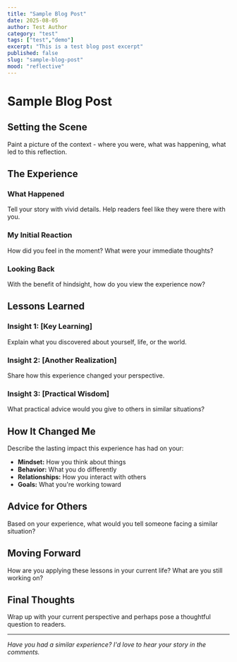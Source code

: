 ```yaml
---
title: "Sample Blog Post"
date: 2025-08-05
author: Test Author
category: "test"
tags: ["test","demo"]
excerpt: "This is a test blog post excerpt"
published: false
slug: "sample-blog-post"
mood: "reflective"
---
```


# Sample Blog Post

## Setting the Scene

Paint a picture of the context - where you were, what was happening, what led to this reflection.

## The Experience

### What Happened

Tell your story with vivid details. Help readers feel like they were there with you.

### My Initial Reaction

How did you feel in the moment? What were your immediate thoughts?

### Looking Back

With the benefit of hindsight, how do you view the experience now?

## Lessons Learned

### Insight 1: [Key Learning]

Explain what you discovered about yourself, life, or the world.

### Insight 2: [Another Realization]

Share how this experience changed your perspective.

### Insight 3: [Practical Wisdom]

What practical advice would you give to others in similar situations?

## How It Changed Me

Describe the lasting impact this experience has had on your:
- **Mindset:** How you think about things
- **Behavior:** What you do differently
- **Relationships:** How you interact with others
- **Goals:** What you're working toward

## Advice for Others

Based on your experience, what would you tell someone facing a similar situation?

## Moving Forward

How are you applying these lessons in your current life? What are you still working on?

## Final Thoughts

Wrap up with your current perspective and perhaps pose a thoughtful question to readers.

---

*Have you had a similar experience? I'd love to hear your story in the comments.*
